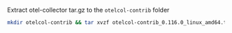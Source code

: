 Extract otel-collector tar.gz to the `otelcol-contrib` folder

```bash
mkdir otelcol-contrib && tar xvzf otelcol-contrib_0.116.0_linux_amd64.tar.gz -C otelcol-contrib
```